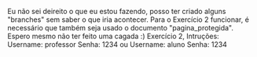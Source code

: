 Eu não sei deireito o que eu estou fazendo, posso ter criado alguns "branches" sem saber o que iria acontecer.
Para o Exercício 2 funcionar, é necessário que também seja usado o documento "pagina_protegida".
Espero mesmo não ter feito uma cagada :)
Exercício 2, Intruções:
Username: professor
Senha: 1234
ou
Username: aluno
Senha: 1234
